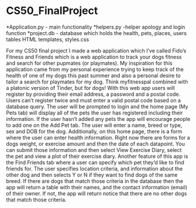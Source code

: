 # CS50_FinalProject

*Application.py - main functionality
*helpers.py -helper apology and login function
*project.db - database which holds the health, pets, places, users tables
HTML templates, styles.css

For my CS50 final project I made a web application which I’ve called Fido’s Fitness and Friends which is a web application to track your dogs fitness and search for other pupmates (or playmates).
My inspiration for this application came from my personal experience trying to keep track of the health of one of my dogs this past summer and also a personal desire to tailor a search for playmates for my dog. Think myfitnesspal combined with a platonic version of Tinder, but for dogs!
With this web app users will register by providing their email address, a password and a postal code. Users can’t register twice and must enter a valid postal code based on a database query.
The user will be prompted to login and the home page (My Pets tab) will display all of the pets the user has registered including their information. If the user hasn’t added any pets the app will encourage people to add one on the Add Pet tab.
The user will enter a name, breed or type, sex and DOB for the dog.
Additionally, on this home page, there is a form where the user can enter health information. Right now there are forms for a dogs weight, or exercise amount and then the date of each datapoint.
You can submit those information and then select View Exercise Diary, select the pet and view a plot of their exercise diary.
Another feature of this app is the Find Friends tab where a user can specify which pet they’d like to find friends for. The user specifies location criteria, and information about the other dog and then selects Y or N if they want to find dogs of the same breed.
If there are dogs that match those criteria in the database then the app will return a table with their names, and the contact information (email) of their owner.  If not, the app will return notice that there are no other dogs that match those criteria.
